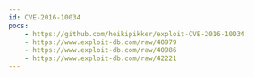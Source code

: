 ```yaml
---
id: CVE-2016-10034
pocs:
    - https://github.com/heikipikker/exploit-CVE-2016-10034
    - https://www.exploit-db.com/raw/40979
    - https://www.exploit-db.com/raw/40986
    - https://www.exploit-db.com/raw/42221
---
```

